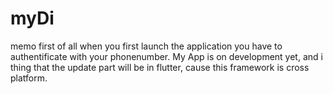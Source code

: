 # myDi
memo
first of all when you first launch the application you have to authentificate with your phonenumber. 
My App is on development yet, and i thing that the update part will be in flutter, cause this framework is cross platform.
